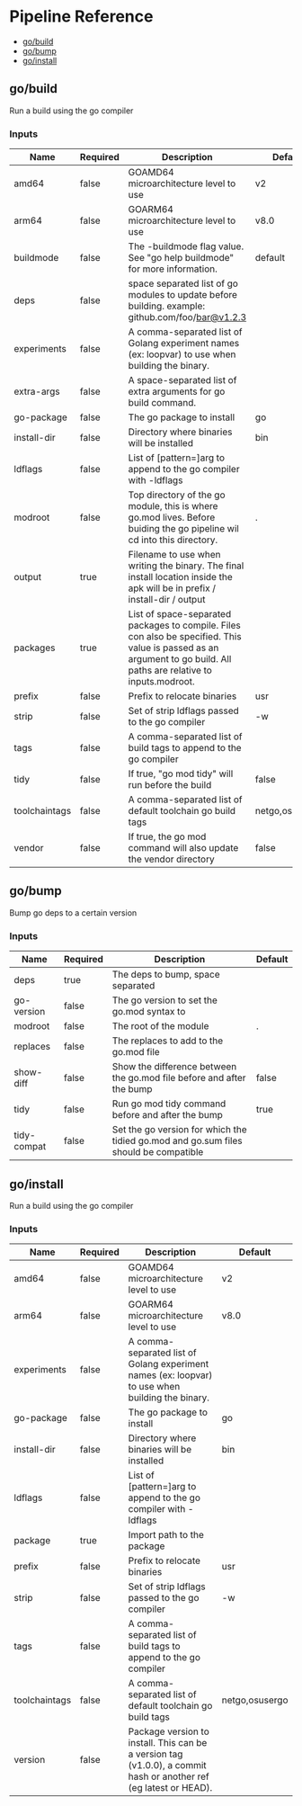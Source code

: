 <!-- start:pipeline-reference-gen -->
# Pipeline Reference


- [go/build](#gobuild)
- [go/bump](#gobump)
- [go/install](#goinstall)

## go/build

Run a build using the go compiler

### Inputs

| Name | Required | Description | Default |
| ---- | -------- | ----------- | ------- |
| amd64 | false | GOAMD64 microarchitecture level to use  | v2 |
| arm64 | false | GOARM64 microarchitecture level to use  | v8.0 |
| buildmode | false | The -buildmode flag value. See "go help buildmode" for more information.  | default |
| deps | false | space separated list of go modules to update before building. example: github.com/foo/bar@v1.2.3  |  |
| experiments | false | A comma-separated list of Golang experiment names (ex: loopvar) to use when building the binary.  |  |
| extra-args | false | A space-separated list of extra arguments for go build command.  |  |
| go-package | false | The go package to install  | go |
| install-dir | false | Directory where binaries will be installed  | bin |
| ldflags | false | List of [pattern=]arg to append to the go compiler with -ldflags |  |
| modroot | false | Top directory of the go module, this is where go.mod lives. Before buiding the go pipeline wil cd into this directory.  | . |
| output | true | Filename to use when writing the binary. The final install location inside the apk will be in prefix / install-dir / output  |  |
| packages | true | List of space-separated packages to compile. Files con also be specified. This value is passed as an argument to go build. All paths are relative to inputs.modroot.  |  |
| prefix | false | Prefix to relocate binaries  | usr |
| strip | false | Set of strip ldflags passed to the go compiler | -w |
| tags | false | A comma-separated list of build tags to append to the go compiler  |  |
| tidy | false | If true, "go mod tidy" will run before the build  | false |
| toolchaintags | false | A comma-separated list of default toolchain go build tags  | netgo,osusergo |
| vendor | false | If true, the go mod command will also update the vendor directory  | false |

## go/bump

Bump go deps to a certain version

### Inputs

| Name | Required | Description | Default |
| ---- | -------- | ----------- | ------- |
| deps | true | The deps to bump, space separated |  |
| go-version | false | The go version to set the go.mod syntax to |  |
| modroot | false | The root of the module | . |
| replaces | false | The replaces to add to the go.mod file |  |
| show-diff | false | Show the difference between the go.mod file before and after the bump | false |
| tidy | false | Run go mod tidy command before and after the bump | true |
| tidy-compat | false | Set the go version for which the tidied go.mod and go.sum files should be compatible |  |

## go/install

Run a build using the go compiler

### Inputs

| Name | Required | Description | Default |
| ---- | -------- | ----------- | ------- |
| amd64 | false | GOAMD64 microarchitecture level to use  | v2 |
| arm64 | false | GOARM64 microarchitecture level to use  | v8.0 |
| experiments | false | A comma-separated list of Golang experiment names (ex: loopvar) to use when building the binary.  |  |
| go-package | false | The go package to install  | go |
| install-dir | false | Directory where binaries will be installed  | bin |
| ldflags | false | List of [pattern=]arg to append to the go compiler with -ldflags |  |
| package | true | Import path to the package  |  |
| prefix | false | Prefix to relocate binaries  | usr |
| strip | false | Set of strip ldflags passed to the go compiler | -w |
| tags | false | A comma-separated list of build tags to append to the go compiler  |  |
| toolchaintags | false | A comma-separated list of default toolchain go build tags  | netgo,osusergo |
| version | false | Package version to install. This can be a version tag (v1.0.0), a commit hash or another ref (eg latest or HEAD).  |  |


<!-- end:pipeline-reference-gen -->

